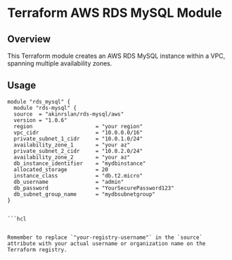 # Terraform AWS RDS MySQL Module

## Overview

This Terraform module creates an AWS RDS MySQL instance within a VPC, spanning multiple availability zones.

## Usage

```hcl
module "rds_mysql" {
  module "rds-mysql" {
  source  = "akinrslan/rds-mysql/aws"
  version = "1.0.6"
  region                    = "your region"
  vpc_cidr                  = "10.0.0.0/16"
  private_subnet_1_cidr     = "10.0.1.0/24"
  availability_zone_1       = "your az"
  private_subnet_2_cidr     = "10.0.2.0/24"
  availability_zone_2       = "your az"
  db_instance_identifier    = "mydbinstance"
  allocated_storage         = 20
  instance_class            = "db.t2.micro"
  db_username               = "admin"
  db_password               = "YourSecurePassword123"
  db_subnet_group_name      = "mydbsubnetgroup"
}


```hcl


Remember to replace `"your-registry-username"` in the `source` attribute with your actual username or organization name on the Terraform registry.
